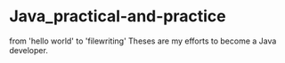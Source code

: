 # Java_practical-and-practice
from 'hello world' to 'filewriting'
Theses are my efforts to become a Java developer.
